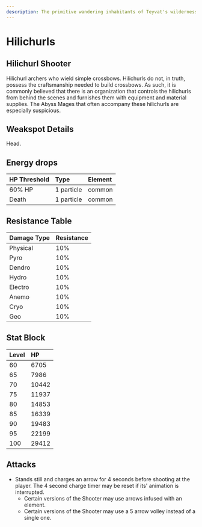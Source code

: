 ```yaml
---
description: The primitive wandering inhabitants of Teyvat's wildernesses..
---
```


# Hilichurls

## Hilichurl Shooter

Hilichurl archers who wield simple crossbows. Hilichurls do not, in truth, possess the craftsmanship needed to build crossbows. As such, it is commonly believed that there is an organization that controls the hilichurls from behind the scenes and furnishes them with equipment and material supplies. The Abyss Mages that often accompany these hilichurls are especially suspicious.

## Weakspot Details

Head.

## Energy drops

| HP Threshold | Type | Element |
| :--- | :--- | :--- |
| 60% HP | 1 particle |  common |
| Death | 1 particle | common | 

## Resistance Table

| Damage Type | Resistance |
| :--- | :--- |
| Physical | 10% |
| Pyro | 10% |
| Dendro | 10% |
| Hydro | 10% |
| Electro | 10% |
| Anemo | 10% |
| Cryo | 10% |
| Geo | 10% |

## Stat Block

| Level | HP |
| :--- | :--- |
| 60 | 6705 |
| 65 | 7986 |
| 70 | 10442 |
| 75 | 11937 |
| 80 | 14853 |
| 85 | 16339 |
| 90 | 19483 |
| 95 | 22199 |
| 100 | 29412 |

## Attacks

* Stands still and charges an arrow for 4 seconds before shooting at the player. The 4 second charge timer may be reset if its' animation is interrupted.
  * Certain versions of the Shooter may use arrows infused with an element.
  * Certain versions of the Shooter may use a 5 arrow volley instead of a single one.
